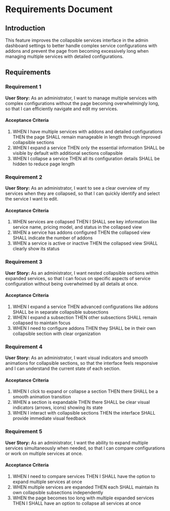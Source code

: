 # Requirements Document

## Introduction

This feature improves the collapsible services interface in the admin dashboard settings to better handle complex service configurations with addons and prevent the page from becoming excessively long when managing multiple services with detailed configurations.

## Requirements

### Requirement 1

**User Story:** As an administrator, I want to manage multiple services with complex configurations without the page becoming overwhelmingly long, so that I can efficiently navigate and edit my services.

#### Acceptance Criteria

1. WHEN I have multiple services with addons and detailed configurations THEN the page SHALL remain manageable in length through improved collapsible sections
2. WHEN I expand a service THEN only the essential information SHALL be visible by default with additional sections collapsible
3. WHEN I collapse a service THEN all its configuration details SHALL be hidden to reduce page length

### Requirement 2

**User Story:** As an administrator, I want to see a clear overview of my services when they are collapsed, so that I can quickly identify and select the service I want to edit.

#### Acceptance Criteria

1. WHEN services are collapsed THEN I SHALL see key information like service name, pricing model, and status in the collapsed view
2. WHEN a service has addons configured THEN the collapsed view SHALL indicate the number of addons
3. WHEN a service is active or inactive THEN the collapsed view SHALL clearly show its status

### Requirement 3

**User Story:** As an administrator, I want nested collapsible sections within expanded services, so that I can focus on specific aspects of service configuration without being overwhelmed by all details at once.

#### Acceptance Criteria

1. WHEN I expand a service THEN advanced configurations like addons SHALL be in separate collapsible subsections
2. WHEN I expand a subsection THEN other subsections SHALL remain collapsed to maintain focus
3. WHEN I need to configure addons THEN they SHALL be in their own collapsible section with clear organization

### Requirement 4

**User Story:** As an administrator, I want visual indicators and smooth animations for collapsible sections, so that the interface feels responsive and I can understand the current state of each section.

#### Acceptance Criteria

1. WHEN I click to expand or collapse a section THEN there SHALL be a smooth animation transition
2. WHEN a section is expandable THEN there SHALL be clear visual indicators (arrows, icons) showing its state
3. WHEN I interact with collapsible sections THEN the interface SHALL provide immediate visual feedback

### Requirement 5

**User Story:** As an administrator, I want the ability to expand multiple services simultaneously when needed, so that I can compare configurations or work on multiple services at once.

#### Acceptance Criteria

1. WHEN I need to compare services THEN I SHALL have the option to expand multiple services at once
2. WHEN multiple services are expanded THEN each SHALL maintain its own collapsible subsections independently
3. WHEN the page becomes too long with multiple expanded services THEN I SHALL have an option to collapse all services at once